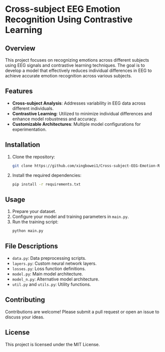 # Cross-subject EEG Emotion Recognition Using Contrastive Learning

## Overview
This project focuses on recognizing emotions across different subjects using EEG signals and contrastive learning techniques. The goal is to develop a model that effectively reduces individual differences in EEG to achieve accurate emotion recognition across various subjects.

## Features
- **Cross-subject Analysis**: Addresses variability in EEG data across different individuals.
- **Contrastive Learning**: Utilized to minimize individual differences and enhance model robustness and accuracy.
- **Customizable Architectures**: Multiple model configurations for experimentation.

## Installation
1. Clone the repository:
    ```bash
    git clone https://github.com/xingbowei1/Cross-subject-EEG-Emotion-Recognition-Using-Contrastive-Learning.git
    ```
2. Install the required dependencies:
    ```bash
    pip install -r requirements.txt
    ```

## Usage
1. Prepare your dataset.
2. Configure your model and training parameters in `main.py`.
3. Run the training script:
    ```bash
    python main.py
    ```

## File Descriptions
- `data.py`: Data preprocessing scripts.
- `layers.py`: Custom neural network layers.
- `losses.py`: Loss function definitions.
- `model.py`: Main model architecture.
- `model_n.py`: Alternative model architecture.
- `util.py` and `utils.py`: Utility functions.

## Contributing
Contributions are welcome! Please submit a pull request or open an issue to discuss your ideas.

## License
This project is licensed under the MIT License.
